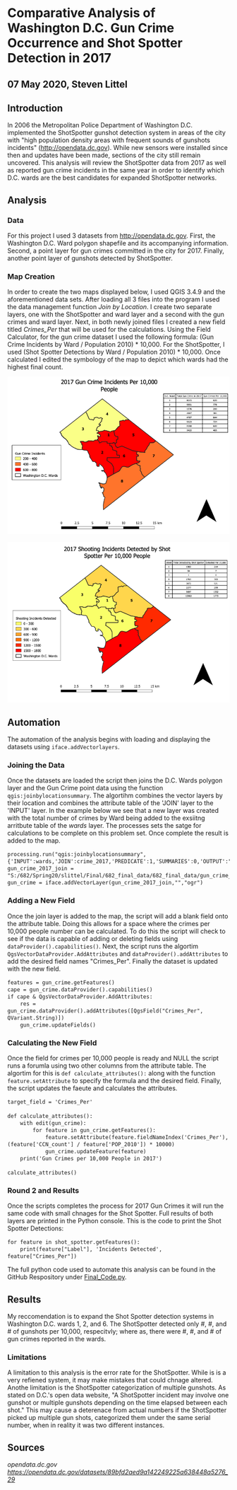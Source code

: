 # Comparative Analysis of Washington D.C. Gun Crime Occurrence and Shot Spotter Detection in 2017
## 07 May 2020, Steven Littel

## Introduction
  In 2006 the Metropolitan Police Department of Washington D.C. implemented the ShotSpotter gunshot detection system in areas of the city with "high population density areas with frequent sounds of gunshots incidents" (http://opendata.dc.gov). While new sensors were installed since then and updates have been made, sections of the city still remain uncovered. This analysis will review the ShotSpotter data from 2017 as well as reported gun crime incidents in the same year in order to identify which D.C. wards are the best candidates for expanded ShotSpotter networks.
  
## Analysis
  ### Data
  For this project I used 3 datasets from http://opendata.dc.gov. First, the Washington D.C. Ward polygon shapefile and its accompanying information. Second, a point layer for gun crimes committed in the city for 2017. Finally, another point layer of gunshots detected by ShotSpotter.
  
  ### Map Creation
  In order to create the two maps displayed below, I used QGIS 3.4.9 and the aforementioned data sets. After loading all 3 files into the program I used the data management function *Join by Location*. I create two separate layers, one with the ShotSpotter and ward layer and a second with the gun crimes and ward layer. Next, in both newly joined files I created a new field titled *Crimes_Per* that will be used for the calculations. Using the Field Calculator, for the gun crime dataset I used the following formula: (Gun Crime Incidents by Ward / Population 2010) * 10,000. For the ShotSpotter, I used (Shot Spotter Detections by Ward / Population 2010) * 10,000. Once calculated I edited the symbology of the map to depict which wards had the highest final count.
  
  ![alt text](https://github.com/SteveL5/682_Final/blob/master/Gun%20Crime%20Image.png)
  
  ![alt text](https://github.com/SteveL5/682_Final/blob/master/Shot%20Spotter%20Image.png)
  
  
  
  
## Automation
The automation of the analysis begins with loading and displaying the datasets using ```iface.addVectorlayers```.

### Joining the Data
Once the datasets are loaded the script then joins the D.C. Wards polygon layer and the Gun Crime point data using the function ```qgis:joinbylocationsummary```. The algortihm combines the vector layers by their location and combines the attribute table of the 'JOIN' layer to the 'INPUT' layer. In the example below we see that a new layer was created with the total number of crimes by Ward being added to the exsiitng arritbute table of the *wards* layer. The processes sets the satge for calculations to be complete on this problem set. Once complete the result is added to the map.
```
processing.run("qgis:joinbylocationsummary",       
{'INPUT':wards,'JOIN':crime_2017,'PREDICATE':1,'SUMMARIES':0,'OUTPUT':"S:/682/Spring20/slittel/Final/682_final_data/682_final_data/gun_crime_join.shp"})
gun_crime_2017_join = "S:/682/Spring20/slittel/Final/682_final_data/682_final_data/gun_crime_join.shp"
gun_crime = iface.addVectorLayer(gun_crime_2017_join,"","ogr")
```
### Adding a New Field
Once the join layer is added to the map, the script will add a blank field onto the attribute table. Doing this allows for a space where the crimes per 10,000 people number can be calculated. To do this the script will check to see if the data is capable of adding or deleting fields using ```dataProvider().capabilities()```. Next, the script runs the algortim ```QgsVectorDataProvider.AddAttributes``` and ```dataProvider().addAttributes``` to add the desired field names "Crimes_Per". Finally the dataset is updated with the new field.
```
features = gun_crime.getFeatures()
cape = gun_crime.dataProvider().capabilities()
if cape & QgsVectorDataProvider.AddAttributes:
    res = gun_crime.dataProvider().addAttributes([QgsField("Crimes_Per", QVariant.String)])
    gun_crime.updateFields()
```
### Calculating the New Field
Once the field for crimes per 10,000 people is ready and NULL the script runs a forumla using two other columns from the attribute table. The algortim for this is ```def calculate_attributes():``` along with the function ```feature.setAttribute``` to specify the formula and the desired field. Finally, the script updates the faeute and calculates the attributes.
```
target_field = 'Crimes_Per'

def calculate_attributes():
    with edit(gun_crime):
        for feature in gun_crime.getFeatures():
            feature.setAttribute(feature.fieldNameIndex('Crimes_Per'), (feature['CCN_count'] / feature['POP_2010']) * 10000)
            gun_crime.updateFeature(feature)
    print('Gun Crimes per 10,000 People in 2017')

calculate_attributes()
```
### Round 2 and Results
Once the scripts completes the process for 2017 Gun Crimes it will run the same code with small chnages for the Shot Spotter. Full results of both layers are printed in the Python console. This is the code to print the Shot Spotter Detections:
```
for feature in shot_spotter.getFeatures():
    print(feature["Label"], 'Incidents Detected', feature["Crimes_Per"])
```

The full python code used to automate this analysis can be found in the GitHub Respository under [Final_Code.py](https://github.com/SteveL5/682_Final/blob/master/Final_Code.py).

## Results

My reccomendation is to expand the Shot Spotter detection systems in Washington D.C. wards 1, 2, and 6. The ShotSpotter detected only #, #, and # of gunshots per 10,000, respecitvly; where as, there were #, #, and # of gun crimes reported in the wards. 

### Limitations
A limitation to this analysis is the error rate for the ShotSpotter. While is is a very refiened system, it may make mistakes that could chnage altered. Anothe limitation is the ShotSpotter categorization of multiple gunshots. As stated on D.C.'s open data website, "A ShotSpotter incident may involve one gunshot or multiple gunshots depending on the time elapsed between each shot." This may cause a deterenace from actual numbers if the ShotSpotter picked up multiple gun shots, categorized them under the same serial number, when in reality it was two different instances.

## Sources
*opendata.dc.gov*
*https://opendata.dc.gov/datasets/89bfd2aed9a142249225a638448a5276_29*



